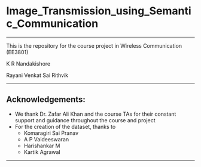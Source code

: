 # Image_Transmission_using_Semantic_Communication
-----------------
This is the repository for the course project in Wireless Communication (EE3801)

K R Nandakishore

Rayani Venkat Sai Rithvik

-----------------

## Acknowledgements:
- We thank Dr. Zafar Ali Khan and the course TAs for their constant support and guidance throughout the course and project
- For the creation of the dataset, thanks to
  - Komaragiri Sai Pranav
  - A P Vaideeswaran
  - Harishankar M
  - Kartik Agrawal

-----------------
